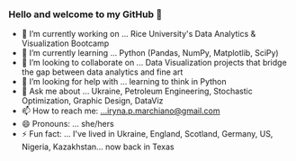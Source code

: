 ### Hello and welcome to my GitHub 👋 
- 🔭 I’m currently working on ... Rice University's Data Analytics & Visualization Bootcamp
- 🌱 I’m currently learning ... Python (Pandas, NumPy, Matplotlib, SciPy)
- 👯 I’m looking to collaborate on ... Data Visualization projects that bridge the gap between data analytics and fine art
- 🤔 I’m looking for help with ... learning to think in Python
- 💬 Ask me about ... Ukraine, Petroleum Engineering, Stochastic Optimization, Graphic Design, DataViz
- 📫 How to reach me: ...iryna.p.marchiano@gmail.com
- 😄 Pronouns: ... she/hers
- ⚡ Fun fact: ... I've lived in Ukraine, England, Scotland, Germany, US, Nigeria, Kazakhstan... now back in Texas

